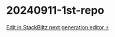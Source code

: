 # 20240911-1st-repo

[Edit in StackBlitz next generation editor ⚡️](https://stackblitz.com/~/github.com/zzzzzhi999/20240911-1st-repo)